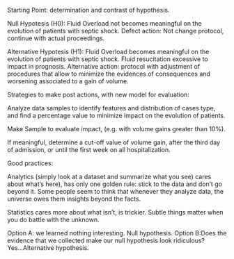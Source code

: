 Starting Point: determination and contrast of hypothesis.

Null Hypotesis (H0): Fluid Overload not becomes meaningful on the evolution of patients with septic shock.
Defect action: Not change protocol, continue with actual proceedings.

Alternative Hypotesis (H1): Fluid Overload becomes meaningful on the evolution of patients with septic shock. Fluid resucitation excessive to impact in prognosis.
Alternative action: protocol with adjustment of procedures that allow to minimize the evidences of consequences and worsening associated to a gain of volume.

Strategies to make post actions, with new model for evaluation:

Analyze data samples to identify features and distribution of cases type, and find a percentage value to minimize impact on the evolution of patients.

Make Sample to evaluate impact, (e.g. with volume gains greater than 10%).

If meaningful, determine a cut-off value of volume gain, after the third day of admission, or until the first week on all hospitalization.



Good practices:

Analytics (simply look at a dataset and summarize what you see) cares about what’s here), has only one golden rule: stick to the data and don’t go beyond it. Some people seem to think that whenever they analyze data, the universe owes them insights beyond the facts.

Statistics cares more about what isn’t, is trickier. Subtle things matter when you do battle with the unknown.

Option A: we learned nothing interesting. Null hypothesis.
Option B:Does the evidence that we collected make our null hypothesis look ridiculous?Yes...Alternative hypothesis.
